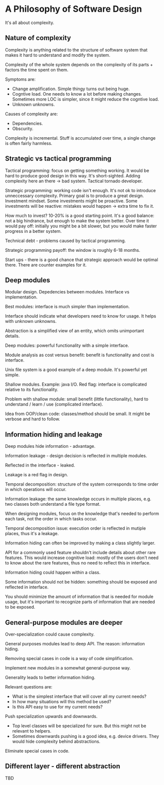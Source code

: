 # A Philosophy of Software Design

It's all about complexity.

## Nature of complexity

Complexity is anything related to the structure of software system that makes it hard to understand and modify the system.

Complexity of the whole system depends on the complexity of its parts + factors the time spent on them.

Symptoms are:

*  Change amplification. Simple thingy turns out being huge.
*  Cogntive load. One needs to know a lot before making changes. Sometimes more LOC is simpler, since it might reduce the cogntive load.
*  Unknown unknowns.

Causes of complexity are:

*  Dependencies.
*  Obscurity.

Complexity is incremental. Stuff is accumulated over time, a single change is often fairly harmless.

## Strategic vs tactical programming

Tactical programming: focus on getting something working.
It would be hard to produce good design in this way.
It's short-sighted.
Adding complexity here an there -> bad system.
Tactical tornado developer.

Strategic programming: working code isn't enough.
It's not ok to introduce unneccessary complexity.
Primary goal is to produce a great design.
Investment mindset. Some investments might be proactive.
Some investments will be reactive: mistakes would happen -> extra time to fix it.

How much to invest? 10-20% is a good starting point. It's a good balance: not a big hindrance, but enough to make the system better.
Over time it would pay off: initially you might be a bit slower, but you would make faster progress in a better system.

Technical debt - problems caused by tactical programming.

Strategic programming payoff: the window is roughly 6-18 months.

Start ups - there is a good chance that strategic approach would be optimal there. There are counter examples for it.

## Deep modules

Modular design. Depedencies between modules. Interface vs implementation.

Best modules: interface is much simpler than implementation.

Interface should indicate what developers need to know for usage. It helps with unknown unknowns.

Abstraction is a simplified view of an entity, which omits unimportant details.

Deep modules: powerful functionality with a simple interface.

Module analysis as cost versus benefit: benefit is functionality and cost is interface.

Unix file system is a good example of a deep module. It's powerful yet simple.

Shallow modules. Example: java I/O. Red flag: interface is complicated relative to its functionality.

Problem with shallow module: small benefit (little functionality), hard to understand / learn / use (complicated interface).

Idea from OOP/clean code: classes/method should be small. It might be verbose and hard to follow.

## Information hiding and leakage

Deep modules hide information - advantage.

Information leakage - design decision is reflected in multiple modules.

Reflected in the interface - leaked.

Leakage is a red flag in design.

Temporal decomposition: structure of the system corresponds to time order in which operations will occur.

Information leakage: the same knowledge occurs in multiple places, e.g. two classes both understand a file type format.

When designing modules, focus on the knowledge that's needed to perform each task, not the order in which tasks occur.

Temporal decomposition issue: execution order is reflected in mutiple places, thus it's a leakage.

Information hiding can often be improved by making a class slightly larger.

API for a commonly used feature shouldn't include details about other rare features.
This would increase cognitive load: mostly of the users don't need to know about the rare features, thus no need to reflect this in interface.

Information hiding could happen within a class.

Some information should not be hidden: something should be exposed and reflected in interface.

You should minimize the amount of information that is needed for module usage, but it's important to recognize parts of information that are needed to be exposed.

## General-purpose modules are deeper

Over-specialization could cause complexity.

General purposes modules lead to deep API. The reason: information hiding.

Removing special cases in code is a way of code simplification.

Implement new modules in a somewhat general-purpose way.

Generality leads to better information hiding.

Relevant questions are:

*  What is the simplest interface that will cover all my current needs?
*  In how many situations will this method be used?
*  Is this API easy to use for my current needs?

Push specialization upwards and downwards.

*  Top level classes will be specialized for sure. But this might not be relevant to helpers.
*  Sometimes downwards pushing is a good idea, e.g. device drivers. They would hide complexity behind abstractions.

Eliminate special cases in code.

## Different layer - different abstraction

TBD
